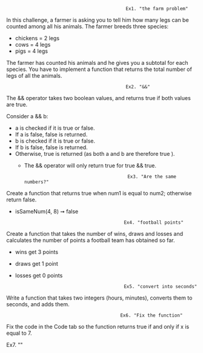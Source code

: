                                                 Ex1. "the farm problem"
In this challenge, a farmer is asking you to tell him how many legs can be counted among all his animals.
The farmer breeds three species:

* chickens = 2 legs
* cows = 4 legs
* pigs = 4 legs

The farmer has counted his animals and he gives you a subtotal for each species.
You have to implement a function that returns the total number of legs of all the animals.

                                                Ex2. "&&"

The && operator takes two boolean values, and returns true if both values are true.

Consider a && b:

* a is checked if it is true or false.
* If a is false, false is returned.
* b is checked if it is true or false.
* If b is false, false is returned.
* Otherwise, true is returned (as both a and b are therefore true ).
  * The && operator will only return true for true && true.


                                              Ex3. "Are the same numbers?"

Create a function that returns true when num1 is equal to num2; otherwise return false.

* isSameNum(4, 8) ➞ false


                                              Ex4. "football points"

Create a function that takes the number of wins, draws and losses and calculates the number of points a football team has obtained so far.

* wins get 3 points
* draws get 1 point
* losses get 0 points


                                              Ex5. "convert into seconds"

Write a function that takes two integers (hours, minutes), converts them to seconds, and adds them.


                                              Ex6. "Fix the function"

Fix the code in the Code tab so the function returns true if and only if x is equal to 7.

Ex7. ""
